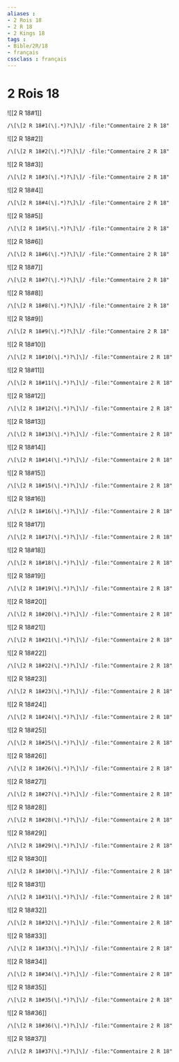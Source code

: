 ```yaml
---
aliases : 
- 2 Rois 18
- 2 R 18
- 2 Kings 18
tags : 
- Bible/2R/18
- français
cssclass : français
---
```


# 2 Rois 18

![[2 R 18#1]]

```query
/\[\[2 R 18#1(\|.*)?\]\]/ -file:"Commentaire 2 R 18"
```

![[2 R 18#2]]

```query
/\[\[2 R 18#2(\|.*)?\]\]/ -file:"Commentaire 2 R 18"
```

![[2 R 18#3]]

```query
/\[\[2 R 18#3(\|.*)?\]\]/ -file:"Commentaire 2 R 18"
```

![[2 R 18#4]]

```query
/\[\[2 R 18#4(\|.*)?\]\]/ -file:"Commentaire 2 R 18"
```

![[2 R 18#5]]

```query
/\[\[2 R 18#5(\|.*)?\]\]/ -file:"Commentaire 2 R 18"
```

![[2 R 18#6]]

```query
/\[\[2 R 18#6(\|.*)?\]\]/ -file:"Commentaire 2 R 18"
```

![[2 R 18#7]]

```query
/\[\[2 R 18#7(\|.*)?\]\]/ -file:"Commentaire 2 R 18"
```

![[2 R 18#8]]

```query
/\[\[2 R 18#8(\|.*)?\]\]/ -file:"Commentaire 2 R 18"
```

![[2 R 18#9]]

```query
/\[\[2 R 18#9(\|.*)?\]\]/ -file:"Commentaire 2 R 18"
```

![[2 R 18#10]]

```query
/\[\[2 R 18#10(\|.*)?\]\]/ -file:"Commentaire 2 R 18"
```

![[2 R 18#11]]

```query
/\[\[2 R 18#11(\|.*)?\]\]/ -file:"Commentaire 2 R 18"
```

![[2 R 18#12]]

```query
/\[\[2 R 18#12(\|.*)?\]\]/ -file:"Commentaire 2 R 18"
```

![[2 R 18#13]]

```query
/\[\[2 R 18#13(\|.*)?\]\]/ -file:"Commentaire 2 R 18"
```

![[2 R 18#14]]

```query
/\[\[2 R 18#14(\|.*)?\]\]/ -file:"Commentaire 2 R 18"
```

![[2 R 18#15]]

```query
/\[\[2 R 18#15(\|.*)?\]\]/ -file:"Commentaire 2 R 18"
```

![[2 R 18#16]]

```query
/\[\[2 R 18#16(\|.*)?\]\]/ -file:"Commentaire 2 R 18"
```

![[2 R 18#17]]

```query
/\[\[2 R 18#17(\|.*)?\]\]/ -file:"Commentaire 2 R 18"
```

![[2 R 18#18]]

```query
/\[\[2 R 18#18(\|.*)?\]\]/ -file:"Commentaire 2 R 18"
```

![[2 R 18#19]]

```query
/\[\[2 R 18#19(\|.*)?\]\]/ -file:"Commentaire 2 R 18"
```

![[2 R 18#20]]

```query
/\[\[2 R 18#20(\|.*)?\]\]/ -file:"Commentaire 2 R 18"
```

![[2 R 18#21]]

```query
/\[\[2 R 18#21(\|.*)?\]\]/ -file:"Commentaire 2 R 18"
```

![[2 R 18#22]]

```query
/\[\[2 R 18#22(\|.*)?\]\]/ -file:"Commentaire 2 R 18"
```

![[2 R 18#23]]

```query
/\[\[2 R 18#23(\|.*)?\]\]/ -file:"Commentaire 2 R 18"
```

![[2 R 18#24]]

```query
/\[\[2 R 18#24(\|.*)?\]\]/ -file:"Commentaire 2 R 18"
```

![[2 R 18#25]]

```query
/\[\[2 R 18#25(\|.*)?\]\]/ -file:"Commentaire 2 R 18"
```

![[2 R 18#26]]

```query
/\[\[2 R 18#26(\|.*)?\]\]/ -file:"Commentaire 2 R 18"
```

![[2 R 18#27]]

```query
/\[\[2 R 18#27(\|.*)?\]\]/ -file:"Commentaire 2 R 18"
```

![[2 R 18#28]]

```query
/\[\[2 R 18#28(\|.*)?\]\]/ -file:"Commentaire 2 R 18"
```

![[2 R 18#29]]

```query
/\[\[2 R 18#29(\|.*)?\]\]/ -file:"Commentaire 2 R 18"
```

![[2 R 18#30]]

```query
/\[\[2 R 18#30(\|.*)?\]\]/ -file:"Commentaire 2 R 18"
```

![[2 R 18#31]]

```query
/\[\[2 R 18#31(\|.*)?\]\]/ -file:"Commentaire 2 R 18"
```

![[2 R 18#32]]

```query
/\[\[2 R 18#32(\|.*)?\]\]/ -file:"Commentaire 2 R 18"
```

![[2 R 18#33]]

```query
/\[\[2 R 18#33(\|.*)?\]\]/ -file:"Commentaire 2 R 18"
```

![[2 R 18#34]]

```query
/\[\[2 R 18#34(\|.*)?\]\]/ -file:"Commentaire 2 R 18"
```

![[2 R 18#35]]

```query
/\[\[2 R 18#35(\|.*)?\]\]/ -file:"Commentaire 2 R 18"
```

![[2 R 18#36]]

```query
/\[\[2 R 18#36(\|.*)?\]\]/ -file:"Commentaire 2 R 18"
```

![[2 R 18#37]]

```query
/\[\[2 R 18#37(\|.*)?\]\]/ -file:"Commentaire 2 R 18"
```

